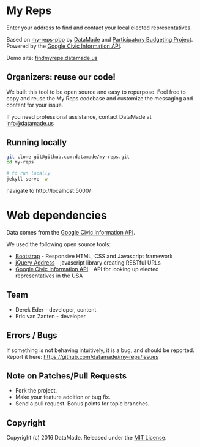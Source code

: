 # My Reps

Enter your address to find and contact your local elected representatives.

Based on [my-reps-pbp](https://github.com/datamade/my-reps-pbp) by [DataMade](https://datamade.us/) and [Participatory Budgeting Project](http://participatorybudgeting.org/). Powered by the [Google Civic Information API](https://developers.google.com/civic-information/).

Demo site: [findmyreps.datamade.us](https://findmyreps.datamade.us)

## Organizers: reuse our code!

We built this tool to be open source and easy to repurpose. Feel free to copy and reuse the My Reps codebase and customize the messaging and content for your issue.

If you need professional assistance, contact DataMade at info@datamade.us

## Running locally

``` bash
git clone git@github.com:datamade/my-reps.git
cd my-reps

# to run locally
jekyll serve -w
```

navigate to http://localhost:5000/

# Web dependencies

Data comes from the [Google Civic Information API](https://developers.google.com/civic-information/).

We used the following open source tools:

* [Bootstrap](http://getbootstrap.com/) - Responsive HTML, CSS and Javascript framework
* [jQuery Address](https://github.com/asual/jquery-address) - javascript library creating RESTful URLs
* [Google Civic Information API](https://developers.google.com/civic-information/) - API for looking up elected representatives in the USA

## Team

* Derek Eder - developer, content
* Eric van Zanten - developer

## Errors / Bugs

If something is not behaving intuitively, it is a bug, and should be reported.
Report it here: https://github.com/datamade/my-reps/issues

## Note on Patches/Pull Requests
 
* Fork the project.
* Make your feature addition or bug fix.
* Send a pull request. Bonus points for topic branches.

## Copyright

Copyright (c) 2016 DataMade. Released under the [MIT License](https://github.com/datamade/my-reps/blob/master/LICENSE).
